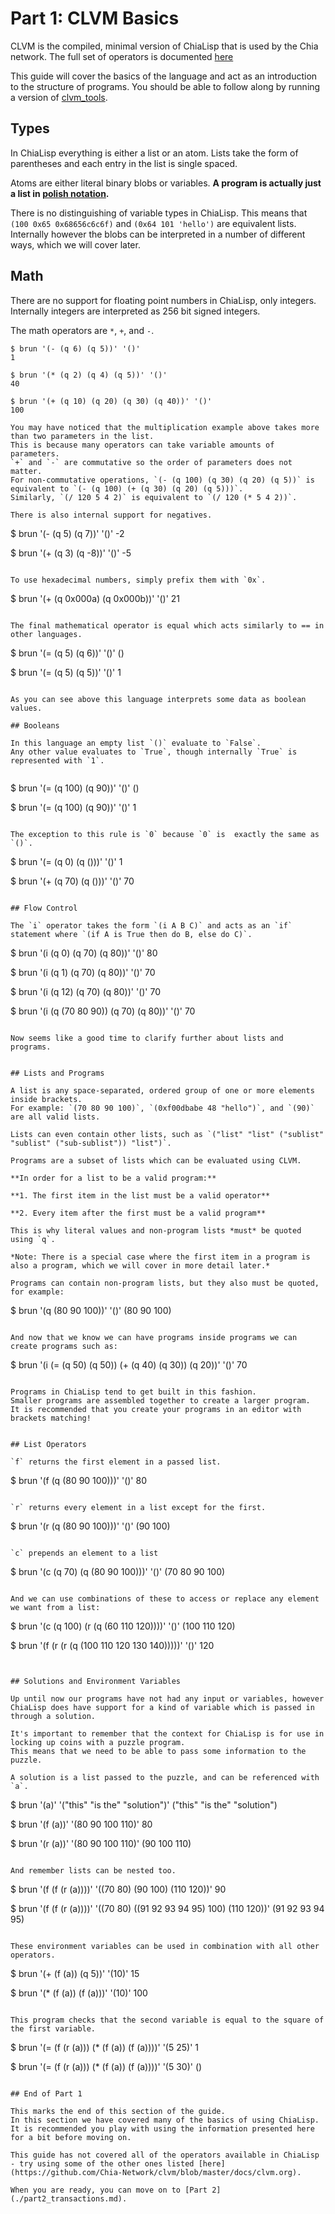 # Part 1: CLVM Basics

CLVM is the compiled, minimal version of ChiaLisp that is used by the Chia network.
The full set of operators is documented [here](https://github.com/Chia-Network/clvm/blob/master/docs/clvm.org)

This guide will cover the basics of the language and act as an introduction to the structure of programs.
You should be able to follow along by running a version of [clvm_tools](https://github.com/Chia-Network/clvm_tools).


## Types

In ChiaLisp everything is either a list or an atom.
Lists take the form of parentheses and each entry in the list is single spaced.

Atoms are either literal binary blobs or variables.
**A program is actually just a list in [polish notation](https://en.wikipedia.org/wiki/Polish_notation).**

There is no distinguishing of variable types in ChiaLisp.
This means that `(100 0x65 0x68656c6c6f)` and `(0x64 101 'hello')` are equivalent lists.
Internally however the blobs can be interpreted in a number of different ways, which we will cover later.

## Math

There are no support for floating point numbers in ChiaLisp, only integers.
Internally integers are interpreted as 256 bit signed integers.

The math operators are `*`, `+`, and `-`.

```
$ brun '(- (q 6) (q 5))' '()'
1

$ brun '(* (q 2) (q 4) (q 5))' '()'
40

$ brun '(+ (q 10) (q 20) (q 30) (q 40))' '()'
100

You may have noticed that the multiplication example above takes more than two parameters in the list.
This is because many operators can take variable amounts of parameters.
`+` and `-` are commutative so the order of parameters does not matter.
For non-commutative operations, `(- (q 100) (q 30) (q 20) (q 5))` is equivalent to `(- (q 100) (+ (q 30) (q 20) (q 5)))`.
Similarly, `(/ 120 5 4 2)` is equivalent to `(/ 120 (* 5 4 2))`.

There is also internal support for negatives.

```
$ brun '(- (q 5) (q 7))' '()'
-2


$ brun '(+ (q 3) (q -8))' '()'
-5
```

To use hexadecimal numbers, simply prefix them with `0x`.

```
$ brun '(+ (q 0x000a) (q 0x000b))' '()'
21
```

The final mathematical operator is equal which acts similarly to == in other languages.
```
$ brun '(= (q 5) (q 6))' '()'
()

$ brun '(= (q 5) (q 5))' '()'
1
```

As you can see above this language interprets some data as boolean values.

## Booleans

In this language an empty list `()` evaluate to `False`.
Any other value evaluates to `True`, though internally `True` is represented with `1`.


```
$ brun '(= (q 100) (q 90))' '()'
()

$ brun '(= (q 100) (q 90))' '()'
1
```

The exception to this rule is `0` because `0` is  exactly the same as `()`.

```
$ brun '(= (q 0) (q ()))' '()'
1

$ brun '(+ (q 70) (q ()))' '()'
70
```

## Flow Control

The `i` operator takes the form `(i A B C)` and acts as an `if` statement where `(if A is True then do B, else do C)`.

```
$ brun '(i (q 0) (q 70) (q 80))' '()'
80

$ brun '(i (q 1) (q 70) (q 80))' '()'
70

$ brun '(i (q 12) (q 70) (q 80))' '()'
70

$ brun '(i (q (70 80 90)) (q 70) (q 80))' '()'
70
```

Now seems like a good time to clarify further about lists and programs.


## Lists and Programs

A list is any space-separated, ordered group of one or more elements inside brackets.
For example: `(70 80 90 100)`, `(0xf00dbabe 48 "hello")`, and `(90)` are all valid lists.

Lists can even contain other lists, such as `("list" "list" ("sublist" "sublist" ("sub-sublist")) "list")`.

Programs are a subset of lists which can be evaluated using CLVM.

**In order for a list to be a valid program:**

**1. The first item in the list must be a valid operator**

**2. Every item after the first must be a valid program**

This is why literal values and non-program lists *must* be quoted using `q`.

*Note: There is a special case where the first item in a program is also a program, which we will cover in more detail later.*

Programs can contain non-program lists, but they also must be quoted, for example:

```
$ brun '(q (80 90 100))' '()'
(80 90 100)
```

And now that we know we can have programs inside programs we can create programs such as:

```
$ brun '(i (= (q 50) (q 50)) (+ (q 40) (q 30)) (q 20))' '()'
70
```

Programs in ChiaLisp tend to get built in this fashion.
Smaller programs are assembled together to create a larger program.
It is recommended that you create your programs in an editor with brackets matching!


## List Operators

`f` returns the first element in a passed list.

```
$ brun '(f (q (80 90 100)))' '()'
80
```

`r` returns every element in a list except for the first.

```
$ brun '(r (q (80 90 100)))' '()'
(90 100)
```

`c` prepends an element to a list

```
$ brun '(c (q 70) (q (80 90 100)))' '()'
(70 80 90 100)
```

And we can use combinations of these to access or replace any element we want from a list:

```
$ brun '(c (q 100) (r (q (60 110 120))))' '()'
(100 110 120)

$ brun '(f (r (r (q (100 110 120 130 140)))))' '()'
120
```


## Solutions and Environment Variables

Up until now our programs have not had any input or variables, however ChiaLisp does have support for a kind of variable which is passed in through a solution.

It's important to remember that the context for ChiaLisp is for use in locking up coins with a puzzle program.
This means that we need to be able to pass some information to the puzzle.

A solution is a list passed to the puzzle, and can be referenced with `a`.

```
$ brun '(a)' '("this" "is the" "solution")'
("this" "is the" "solution")

$ brun '(f (a))' '(80 90 100 110)'
80

$ brun '(r (a))' '(80 90 100 110)'
(90 100 110)
```

And remember lists can be nested too.

```
$ brun '(f (f (r (a))))' '((70 80) (90 100) (110 120))'
90

$ brun '(f (f (r (a))))' '((70 80) ((91 92 93 94 95) 100) (110 120))'
(91 92 93 94 95)
```

These environment variables can be used in combination with all other operators.

```
$ brun '(+ (f (a)) (q 5))' '(10)'
15

$ brun '(* (f (a)) (f (a)))' '(10)'
100
```

This program checks that the second variable is equal to the square of the first variable.

```
$ brun '(= (f (r (a))) (* (f (a)) (f (a))))' '(5 25)'
1

$ brun '(= (f (r (a))) (* (f (a)) (f (a))))' '(5 30)'
()
```

## End of Part 1

This marks the end of this section of the guide.
In this section we have covered many of the basics of using ChiaLisp.
It is recommended you play with using the information presented here for a bit before moving on.

This guide has not covered all of the operators available in ChiaLisp - try using some of the other ones listed [here](https://github.com/Chia-Network/clvm/blob/master/docs/clvm.org).

When you are ready, you can move on to [Part 2](./part2_transactions.md).
